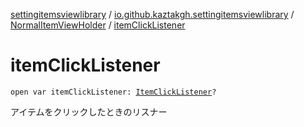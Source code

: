 [settingitemsviewlibrary](../../index.md) / [io.github.kaztakgh.settingitemsviewlibrary](../index.md) / [NormalItemViewHolder](index.md) / [itemClickListener](./item-click-listener.md)

# itemClickListener

`open var itemClickListener: `[`ItemClickListener`](-item-click-listener/index.md)`?`

アイテムをクリックしたときのリスナー

